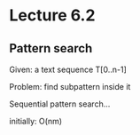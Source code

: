 # Lecture 6.2



## Pattern search

Given: a text sequence T[0..n-1]

Problem: find subpattern inside it

Sequential pattern search...

initially: O(nm)
